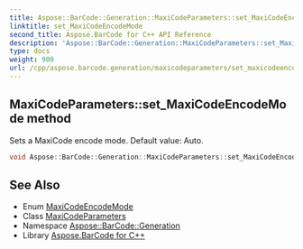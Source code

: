 ```yaml
---
title: Aspose::BarCode::Generation::MaxiCodeParameters::set_MaxiCodeEncodeMode method
linktitle: set_MaxiCodeEncodeMode
second_title: Aspose.BarCode for C++ API Reference
description: 'Aspose::BarCode::Generation::MaxiCodeParameters::set_MaxiCodeEncodeMode method. Sets a MaxiCode encode mode. Default value: Auto in C++.'
type: docs
weight: 900
url: /cpp/aspose.barcode.generation/maxicodeparameters/set_maxicodeencodemode/
---
```

## MaxiCodeParameters::set_MaxiCodeEncodeMode method


Sets a MaxiCode encode mode. Default value: Auto.

```cpp
void Aspose::BarCode::Generation::MaxiCodeParameters::set_MaxiCodeEncodeMode(Aspose::BarCode::Generation::MaxiCodeEncodeMode value)
```

## See Also

* Enum [MaxiCodeEncodeMode](../../maxicodeencodemode/)
* Class [MaxiCodeParameters](../)
* Namespace [Aspose::BarCode::Generation](../../)
* Library [Aspose.BarCode for C++](../../../)
